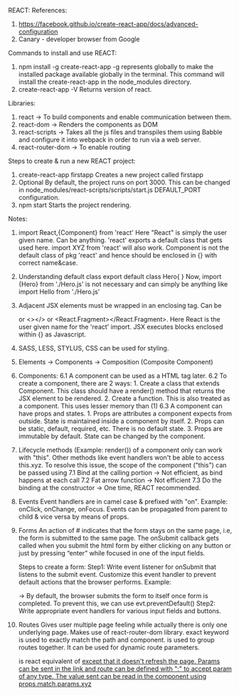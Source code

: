 REACT:
References:
1. https://facebook.github.io/create-react-app/docs/advanced-configuration
2. Canary - developer browser from Google

Commands to install and use REACT:
1.  npm install -g create-react-app
	-g represents globally to make the installed package available globally in the terminal.
	This command will install the create-react-app in the node_modules directory.
2. create-react-app -V
	Returns version of react.

Libraries:	
1. react -> To build components and enable communication between them.
2. react-dom -> Renders the components as DOM
3. react-scripts -> Takes all the js files and transpiles them using Babble and configure it into webpack in order to run via a web server.
4. react-router-dom -> To enable routing
	
Steps to create & run a new REACT project:
1. create-react-app firstapp
   Creates a new project called firstapp
2. Optional 
   By default, the project runs on port 3000. This can be changed in node_modules/react-scripts/scripts/start.js DEFAULT_PORT configuration.
3. npm start
   Starts the project rendering.
   
Notes:
1. import React,{Component} from 'react'
   Here "React" is simply the user given name. Can be anything. 'react' exports a default class that gets used here.
   import XYZ from 'react' will also work. 
   Component is not the default class of pkg 'react' and hence should be enclosed in {} with correct name&case.
   
2. Understanding default class 
	export default class Hero{
	}
	Now, import {Hero} from './Hero.js' is not necessary and can simply be anything like import Hello from './Hero.js'
	
3. Adjacent JSX elements must be wrapped in an enclosing tag. 
   Can be <div></div> or <></> or <React.Fragment></React.Fragment>. Here React is the user given name for the 'react' import.
   JSX executes blocks enclosed within {} as Javascript.

4. SASS, LESS, STYLUS, CSS can be used for styling.	

5. Elements -> Components -> Composition (Composite Component)

6. Components:
    6.1 A component can be used as a HTML tag later.
	6.2 To create a component, there are 2 ways:
		1. Create a class that extends Component. This class should have a render() method that returns the JSX element to be rendered.
		2. Create a function. This is also treated as a component. This uses lesser memory than (1)
    6.3 A component can have props and states.
        1. Props are attributes a component expects from outside. State is maintained inside a component by itself.
        2. Props can be static, default, required, etc. There is no default state.
        3. Props are immutable by default. State can be changed by the component.

7. Lifecycle methods (Example: render()) of a component only can work with "this". Other methods like event handlers won't be able to access this.xyz.
To resolve this issue, the scope of the component ("this") can be passed using
    7.1 Bind at the calling portion -> Not efficient, as bind happens at each call
    7.2 Fat arrow function -> Not efficient
    7.3 Do the binding at the constructor -> One time, REACT recommended.

8. Events
    Event handlers are in camel case & prefixed with "on". Example: onClick, onChange, onFocus.
    Events can be propagated from parent to child & vice versa by means of props.
    
9. Forms
    An action of # indicates that the form stays on the same page, i.e, the form is submitted to the same page.
    The onSubmit callback gets called when you submit the html form by either clicking on any button or just by pressing “enter” while focused in one of the input fields.

    Steps to create a form:
    Step1: Write event listener for onSubmit that listens to the submit event.
           Customize this event handler to prevent default actions that the browser performs.
           Example: <form action="#"> -> By default, the browser submits the form to itself once form is completed. To prevent this, we can use evt.preventDefault()
    Step2: Write appropriate event handlers for various input fields and buttons.

10. Routes
    Gives user multiple page feeling while actually there is only one underlying page.
    Makes use of react-router-dom library.
    exact keyword is used to exactly match the path and component.
    <Switch> is used to group routes together. It can be used for dynamic route parameters.
    <Link to> is react equivalent of <a href> except that it doesn't refresh the page.
    Params can be sent in the link and route can be defined with ":" to accept param of any type. The value sent can be read in the component using props.match.params.xyz